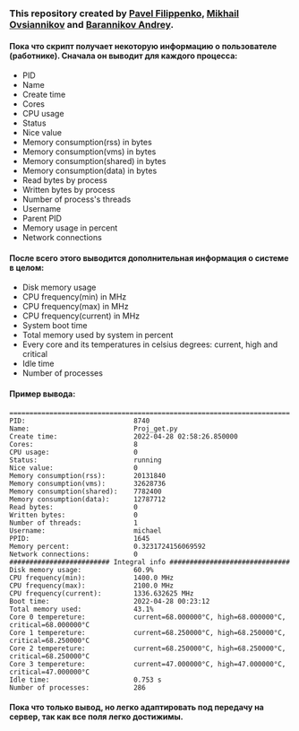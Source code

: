 ### This repository created by [Pavel Filippenko](https://github.com/pavel-collab), [Mikhail Ovsiannikov](https://github.com/OAMichael) and [Barannikov Andrey](https://github.com/barannikovav).


#### Пока что скрипт получает некоторую информацию о пользователе (работнике). Сначала он выводит для каждого процесса:
- PID
- Name
- Create time
- Cores
- CPU usage
- Status
- Nice value
- Memory consumption(rss) in bytes
- Memory consumption(vms) in bytes
- Memory consumption(shared) in bytes
- Memory consumption(data) in bytes
- Read bytes by process
- Written bytes by process
- Number of process's threads
- Username
- Parent PID
- Memory usage in percent
- Network connections

#### После всего этого выводится дополнительная информация о системе в целом:
- Disk memory usage
- CPU frequency(min) in MHz
- CPU frequency(max) in MHz
- CPU frequency(current) in MHz
- System boot time
- Total memory used by system in percent
- Every core and its temperatures in celsius degrees: current, high and critical
- Idle time
- Number of processes

#### Пример вывода:
```console
======================================================================
PID:                           8740
Name:                          Proj_get.py
Create time:                   2022-04-28 02:58:26.850000
Cores:                         8
CPU usage:                     0
Status:                        running
Nice value:                    0
Memory consumption(rss):       20131840
Memory consumption(vms):       32628736
Memory consumption(shared):    7782400
Memory consumption(data):      12787712
Read bytes:                    0
Written bytes:                 0
Number of threads:             1
Username:                      michael
PPID:                          1645
Memory percent:                0.3231724156069592
Network connections:           0
######################### Integral info ##############################
Disk memory usage:             60.9%
CPU frequency(min):            1400.0 MHz
CPU frequency(max):            2100.0 MHz
CPU frequency(current):        1336.632625 MHz
Boot time:                     2022-04-28 00:23:12
Total memory used:             43.1%
Core 0 tempereture:            current=68.000000°C, high=68.000000°C, critical=68.000000°C
Core 1 tempereture:            current=68.250000°C, high=68.250000°C, critical=68.250000°C
Core 2 tempereture:            current=68.250000°C, high=68.250000°C, critical=68.250000°C
Core 3 tempereture:            current=47.000000°C, high=47.000000°C, critical=47.000000°C
Idle time:                     0.753 s
Number of processes:           286
```

#### Пока что только вывод, но легко адаптировать под передачу на сервер, так как все поля легко достижимы.
